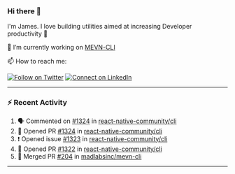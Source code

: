 ### Hi there 👋

I'm James. I love building utilities aimed at increasing Developer productivity :raised_hands: 

🔭 I’m currently working on [MEVN-CLI](https://github.com/madlabsinc/mevn-cli)

📫 How to reach me:

[![Follow on Twitter](https://img.shields.io/badge/--twitter?label=Twitter&logo=Twitter&style=social)](https://twitter.com/james_madhacks) [![Connect on LinkedIn](https://img.shields.io/badge/--linkedin?label=LinkedIn&logo=LinkedIn&style=social)](https://www.linkedin.com/in/jamesgeorge007)

---

### :zap: Recent Activity

<!--START_SECTION:activity-->
1. 🗣 Commented on [#1324](https://github.com/react-native-community/cli/issues/1324) in [react-native-community/cli](https://github.com/react-native-community/cli)
2. 💪 Opened PR [#1324](https://github.com/react-native-community/cli/pull/1324) in [react-native-community/cli](https://github.com/react-native-community/cli)
3. ❗️ Opened issue [#1323](https://github.com/react-native-community/cli/issues/1323) in [react-native-community/cli](https://github.com/react-native-community/cli)
4. 💪 Opened PR [#1322](https://github.com/react-native-community/cli/pull/1322) in [react-native-community/cli](https://github.com/react-native-community/cli)
5. 🎉 Merged PR [#204](https://github.com/madlabsinc/mevn-cli/pull/204) in [madlabsinc/mevn-cli](https://github.com/madlabsinc/mevn-cli)
<!--END_SECTION:activity-->

---

<!--
**jamesgeorge007/jamesgeorge007** is a ✨ _special_ ✨ repository because its `README.md` (this file) appears on your GitHub profile.

Here are some ideas to get you started:

- 🌱 I’m currently learning ...
- 👯 I’m looking to collaborate on ...
- 🤔 I’m looking for help with ...
- 💬 Ask me about ...
- 😄 Pronouns: ...
- ⚡ Fun fact: ...
-->
